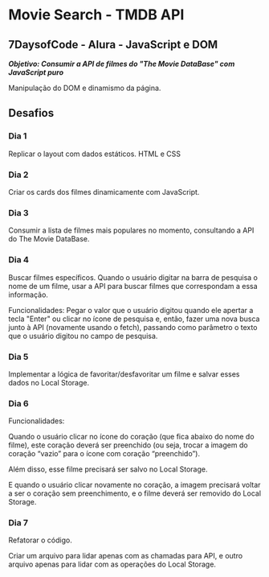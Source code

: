# Movie Search - TMDB API

## 7DaysofCode - Alura - JavaScript e DOM

***Objetivo: Consumir a API de filmes do "The Movie DataBase" com JavaScript puro***

Manipulação do DOM e dinamismo da página.

## Desafios

### Dia 1

Replicar o layout com dados estáticos. HTML e CSS

### Dia 2

Criar os cards dos filmes dinamicamente com JavaScript.

### Dia 3

Consumir a lista de filmes mais populares no momento, consultando a API do The Movie DataBase.

### Dia 4

Buscar filmes específicos. Quando o usuário digitar na barra de pesquisa o nome de um filme, usar a API para buscar filmes que correspondam a essa informação.

Funcionalidades: Pegar o valor que o usuário digitou quando ele apertar a tecla "Enter" ou clicar no ícone de pesquisa e, então, fazer uma nova busca junto à API (novamente usando o fetch), passando como parâmetro o texto que o usuário digitou no campo de pesquisa.

### Dia 5

Implementar a lógica de favoritar/desfavoritar um filme e salvar esses dados no Local Storage.

### Dia 6

Funcionalidades: 

Quando o usuário clicar no ícone do coração (que fica abaixo do nome do filme), este coração deverá ser preenchido (ou seja, trocar a imagem do coração “vazio” para o ícone com coração “preenchido”).

Além disso, esse filme precisará ser salvo no Local Storage.

E quando o usuário clicar novamente no coração, a imagem precisará voltar a ser o coração sem preenchimento, e o filme deverá ser removido do Local Storage.

### Dia 7

Refatorar o código.

Criar um arquivo para lidar apenas com as chamadas para API, e outro arquivo apenas para lidar com as operações do Local Storage.



